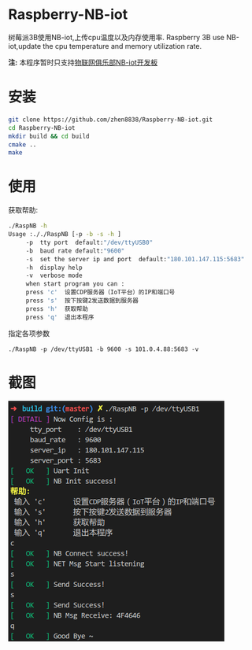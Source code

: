 # Raspberry-NB-iot
树莓派3B使用NB-iot,上传cpu温度以及内存使用率.
Raspberry 3B use NB-iot,update the cpu temperature and memory utilization rate.

**注:** 本程序暂时只支持[物联网俱乐部NB-iot开发板](https://item.taobao.com/item.htm?spm=a230r.1.14.130.293c66c4POneaH&id=576818997326&ns=1&abbucket=7#detail)


# 安装

```sh
git clone https://github.com/zhen8838/Raspberry-NB-iot.git
cd Raspberry-NB-iot 
mkdir build && cd build
cmake ..     
make
```

# 使用

获取帮助:

```sh
./RaspNB -h
Usage :././RaspNB [-p -b -s -h ]
     -p  tty port  default:"/dev/ttyUSB0"
     -b  baud rate default:"9600"
     -s  set the server ip and port  default:"180.101.147.115:5683"
     -h  display help
     -v  verbose mode
     when start program you can :
     press 'c'  设置CDP服务器（IoT平台）的IP和端口号
     press 's'  按下按键2发送数据到服务器
     press 'h'  获取帮助
     press 'q'  退出本程序
```

指定各项参数

```
./RaspNB -p /dev/ttyUSB1 -b 9600 -s 101.0.4.88:5683 -v
```


# 截图

![示例](screenshot.png)